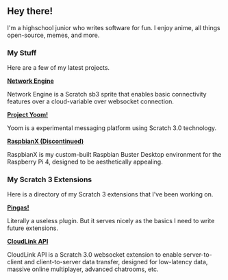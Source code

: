 ## Hey there!

I'm a highschool junior who writes software for fun. I enjoy anime, all things open-source, memes, and more.

### My Stuff

Here are a few of my latest projects.

**[Network Engine](https://mikedev101.github.io/Network-Engine/index.html)**

Network Engine is a Scratch sb3 sprite that enables basic connectivity features over a cloud-variable over websocket connection.

**[Project Yoom!](https://mikedev101.github.io/Yoom/index.html)**

Yoom is a experimental messaging platform using Scratch 3.0 technology.

**[RaspbianX (Discontinued)](https://mikedev101.github.io/RaspbianX/)**

RaspbianX is my custom-built Raspbian Buster Desktop environment for the Raspberry Pi 4, designed to be aesthetically appealing.

### My Scratch 3 Extensions

Here is a directory of my Scratch 3 extensions that I've been working on.

**[Pingas!](https://sheeptester.github.io/scratch-gui/?url=https://mikedev101.github.io/s3exts/pingas.js)**

Literally a useless plugin. But it serves nicely as the basics I need to write future extensions.

**[CloudLink API](https://sheeptester.github.io/scratch-gui/?url=https://mikedev101.github.io/cloudlink/cloudlink.js)**

CloudLink API is a Scratch 3.0 websocket extension to enable server-to-client and client-to-server data transfer, designed for low-latency data, massive online multiplayer, advanced chatrooms, etc.
